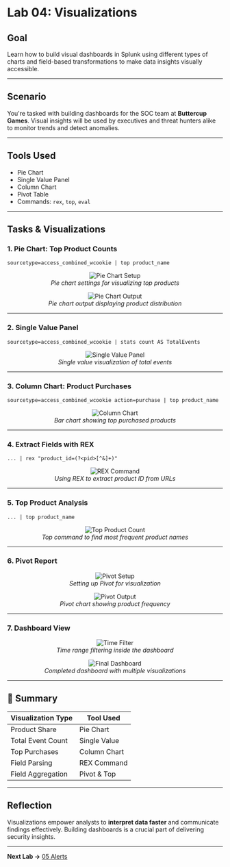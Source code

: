 # Lab 04: Visualizations

## Goal

Learn how to build visual dashboards in Splunk using different types of charts and field-based transformations to make data insights visually accessible.

---

## Scenario

You're tasked with building dashboards for the SOC team at **Buttercup Games**. Visual insights will be used by executives and threat hunters alike to monitor trends and detect anomalies.

---

## Tools Used

- Pie Chart
- Single Value Panel
- Column Chart
- Pivot Table
- Commands: `rex`, `top`, `eval`

---

## Tasks & Visualizations

### 1. Pie Chart: Top Product Counts

```spl
sourcetype=access_combined_wcookie | top product_name
```

<p align="center">
  <img src="../../assets/screenshots/pie_chart_settings.png" alt="Pie Chart Setup">
  <br><em>Pie chart settings for visualizing top products</em>
</p>

<p align="center">
  <img src="../../assets/screenshots/pie_chart_output.png" alt="Pie Chart Output">
  <br><em>Pie chart output displaying product distribution</em>
</p>

---

### 2. Single Value Panel

```spl
sourcetype=access_combined_wcookie | stats count AS TotalEvents
```

<p align="center">
  <img src="../../assets/screenshots/single_value_chart.png" alt="Single Value Panel">
  <br><em>Single value visualization of total events</em>
</p>

---

### 3. Column Chart: Product Purchases

```spl
sourcetype=access_combined_wcookie action=purchase | top product_name
```

<p align="center">
  <img src="../../assets/screenshots/column_chart_output.png" alt="Column Chart">
  <br><em>Bar chart showing top purchased products</em>
</p>

---

### 4. Extract Fields with REX

```spl
... | rex "product_id=(?<pid>[^&]+)"
```

<p align="center">
  <img src="../../assets/screenshots/rex_command_example.png" alt="REX Command">
  <br><em>Using REX to extract product ID from URLs</em>
</p>

---

### 5. Top Product Analysis

```spl
... | top product_name
```

<p align="center">
  <img src="../../assets/screenshots/top_product_count.png" alt="Top Product Count">
  <br><em>Top command to find most frequent product names</em>
</p>

---

### 6. Pivot Report

<p align="center">
  <img src="../../assets/screenshots/pivot_setup_1.png" alt="Pivot Setup">
  <br><em>Setting up Pivot for visualization</em>
</p>

<p align="center">
  <img src="../../assets/screenshots/pivot_result_chart.png" alt="Pivot Output">
  <br><em>Pivot chart showing product frequency</em>
</p>

---

### 7. Dashboard View

<p align="center">
  <img src="../../assets/screenshots/time_range_visualization.png" alt="Time Filter">
  <br><em>Time range filtering inside the dashboard</em>
</p>

<p align="center">
  <img src="../../assets/screenshots/final_dashboard_view.png" alt="Final Dashboard">
  <br><em>Completed dashboard with multiple visualizations</em>
</p>

---

## 📓 Summary

| Visualization Type | Tool Used        |
|--------------------|------------------|
| Product Share      | Pie Chart        |
| Total Event Count  | Single Value     |
| Top Purchases      | Column Chart     |
| Field Parsing      | REX Command      |
| Field Aggregation  | Pivot & Top      |

---

## Reflection

Visualizations empower analysts to **interpret data faster** and communicate findings effectively. Building dashboards is a crucial part of delivering security insights.

---

**Next Lab →** [05 Alerts](../05_Alerts/README.md)
